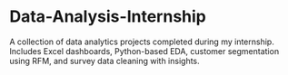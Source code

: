 # Data-Analysis-Internship
A collection of data analytics projects completed during my internship. Includes Excel dashboards, Python-based EDA, customer segmentation using RFM, and survey data cleaning with insights.
